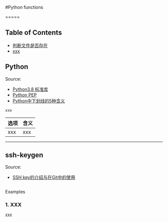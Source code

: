 #Python functions

=====

## Table of Contents
<!-- START doctoc generated TOC please keep comment here to allow auto update -->
<!-- DON'T EDIT THIS SECTION, INSTEAD RE-RUN doctoc TO UPDATE -->
- [判断文件是否存在](#判断文件是否存在)
- [xxx](#xxx)
<!-- END doctoc generated TOC please keep comment here to allow auto update -->

## Python
Source:
- [Python3.8 标准库](https://docs.python.org/zh-cn/3.8/library/)<br>
- [Python PEP](https://www.python.org/dev/peps/)<br>
- [Python中下划线的5种含义](https://zhuanlan.zhihu.com/p/36173202)


```
xxx
```
| 选项  | 含义 |
| ------------- | ------------- |
| xxx  | xxx  |

***
## ssh-keygen
Source:
- [SSH key的介绍与在Git中的使用](https://www.jianshu.com/p/1246cfdbe460)<br>

```

```
Examples
### 1. XXX
```
XXX
```

